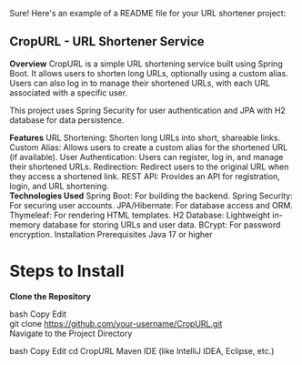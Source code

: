 
Sure! Here's an example of a README file for your URL shortener project:

<h2>CropURL - URL Shortener Service</h2>
<b>Overview</b>
CropURL is a simple URL shortening service built using Spring Boot. It allows users to shorten long URLs, optionally using a custom alias. Users can also log in to manage their shortened URLs, with each URL associated with a specific user.

This project uses Spring Security for user authentication and JPA with H2 database for data persistence.

<b>Features</b>
URL Shortening: Shorten long URLs into short, shareable links.
Custom Alias: Allows users to create a custom alias for the shortened URL (if available).
User Authentication: Users can register, log in, and manage their shortened URLs.
Redirection: Redirect users to the original URL when they access a shortened link.
REST API: Provides an API for registration, login, and URL shortening.<br>
<b>Technologies Used</b>
Spring Boot: For building the backend.
Spring Security: For securing user accounts.
JPA/Hibernate: For database access and ORM.
Thymeleaf: For rendering HTML templates.
H2 Database: Lightweight in-memory database for storing URLs and user data.
BCrypt: For password encryption.
Installation
Prerequisites
Java 17 or higher

<h1>Steps to Install</h1>
<b>Clone the Repository</b>

bash
Copy
Edit<br>
git clone https://github.com/your-username/CropURL.git<br>
Navigate to the Project Directory

bash
Copy
Edit
cd CropURL
Maven
IDE (like IntelliJ IDEA, Eclipse, etc.)

